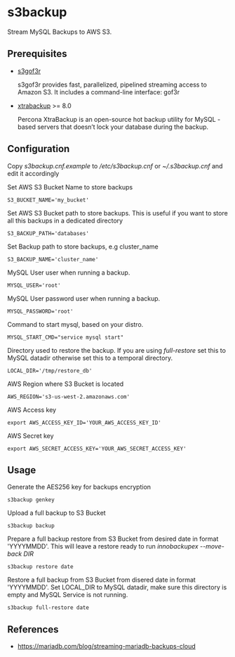 # s3backup

Stream MySQL Backups to AWS S3.

## Prerequisites

- [s3gof3r](https://github.com/rlmcpherson/s3gof3r)

  s3gof3r provides fast, parallelized, pipelined streaming access to Amazon S3. It includes a command-line interface: gof3r
- [xtrabackup](http://www.percona.com/downloads/XtraBackup/LATEST/) >= 8.0

  Percona XtraBackup is an open-source hot backup utility for MySQL - based servers that doesn’t lock your database during the backup.

## Configuration

Copy *s3backup.cnf.example* to */etc/s3backup.cnf* or *~/.s3backup.cnf* and edit it accordingly

Set AWS S3 Bucket Name to store backups

```
S3_BUCKET_NAME='my_bucket'
```

Set AWS S3 Bucket path to store backups. This is useful if you want to store all this backups in a dedicated directory

```
S3_BACKUP_PATH='databases'
```

Set Backup path to store backups, e.g cluster_name

```
S3_BACKUP_NAME='cluster_name'
```

MySQL User user when running a backup.

```
MYSQL_USER='root'
```

MySQL User password user when running a backup.

```
MYSQL_PASSWORD='root'
```

Command to start mysql, based on your distro.

```
MYSQL_START_CMD="service mysql start"
```

Directory used to restore the backup. If you are using *full-restore* set this to MySQL datadir otherwise set this to a temporal directory.

```
LOCAL_DIR='/tmp/restore_db'
```

AWS Region where S3 Bucket is located

```
AWS_REGION='s3-us-west-2.amazonaws.com'
```

AWS Access key

```
export AWS_ACCESS_KEY_ID='YOUR_AWS_ACCESS_KEY_ID'
```

AWS Secret key

```
export AWS_SECRET_ACCESS_KEY='YOUR_AWS_SECRET_ACCESS_KEY'
```

## Usage

Generate the AES256 key for backups encryption

```
s3backup genkey
```

Upload a full backup to S3 Bucket

```
s3backup backup
```

Prepare a full backup restore from S3 Bucket from desired date in format 'YYYYMMDD'. This will leave a restore ready to run *innobackupex --move-back DIR*

```
s3backup restore date
```

Restore a full backup from S3 Bucket from disered date in format 'YYYYMMDD'. Set LOCAL_DIR to MySQL datadir, make sure this
directory is empty and MySQL Service is not running.

```
s3backup full-restore date
```

## References

- https://mariadb.com/blog/streaming-mariadb-backups-cloud
